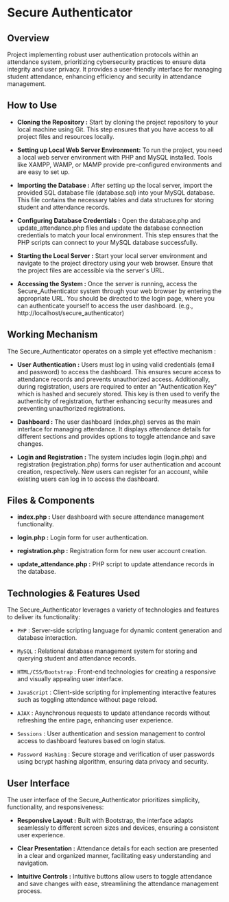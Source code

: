 # Secure Authenticator

## Overview
Project implementing robust user authentication protocols within an attendance system, prioritizing cybersecurity practices to ensure data integrity and user privacy. It provides a user-friendly interface for managing student attendance, enhancing efficiency and security in attendance management.


## How to Use
- **Cloning the Repository :** Start by cloning the project repository to your local machine using Git. This step ensures that you have access to all project files and resources locally.

- **Setting up Local Web Server Environment:** To run the project, you need a local web server environment with PHP and MySQL installed. Tools like XAMPP, WAMP, or MAMP provide pre-configured environments and are easy to set up.
  
- **Importing the Database :** After setting up the local server, import the provided SQL database file (database.sql) into your MySQL database. This file contains the necessary tables and data structures for storing student and attendance records.
  
- **Configuring Database Credentials :** Open the database.php and update_attendance.php files and update the database connection credentials to match your local environment. This step ensures that the PHP scripts can connect to your MySQL database successfully.
  
- **Starting the Local Server :** Start your local server environment and navigate to the project directory using your web browser. Ensure that the project files are accessible via the server's URL.
  
- **Accessing the System :** Once the server is running, access the Secure_Authenticator system through your web browser by entering the appropriate URL. You should be directed to the login page, where you can authenticate yourself to access the user dashboard. (e.g., http://localhost/secure_authenticator)

## Working Mechanism
The Secure_Authenticator operates on a simple yet effective mechanism :

- **User Authentication :** Users must log in using valid credentials (email and password) to access the dashboard. This ensures secure access to attendance records and prevents unauthorized access. Additionally, during registration, users are required to enter an "Authentication Key" which is hashed and securely stored. This key is then used to verify the authenticity of registration, further enhancing security measures and preventing unauthorized registrations.
  
- **Dashboard :** The user dashboard (index.php) serves as the main interface for managing attendance. It displays attendance details for different sections and provides options to toggle attendance and save changes.
  
- **Login and Registration :** The system includes login (login.php) and registration (registration.php) forms for user authentication and account creation, respectively. New users can register for an account, while existing users can log in to access the dashboard.

## Files & Components
- **index.php :** User dashboard with secure attendance management functionality.
  
- **login.php :** Login form for user authentication.
  
- **registration.php :** Registration form for new user account creation.
  
- **update_attendance.php :** PHP script to update attendance records in the database.

## Technologies & Features Used
The Secure_Authenticator leverages a variety of technologies and features to deliver its functionality:

- `PHP` : Server-side scripting language for dynamic content generation and database interaction.
  
- `MySQL` : Relational database management system for storing and querying student and attendance records.
  
- `HTML/CSS/Bootstrap` : Front-end technologies for creating a responsive and visually appealing user interface.
  
- `JavaScript` : Client-side scripting for implementing interactive features such as toggling attendance without page reload.
  
- `AJAX` : Asynchronous requests to update attendance records without refreshing the entire page, enhancing user experience.
  
- `Sessions` : User authentication and session management to control access to dashboard features based on login status.
  
- `Password Hashing` : Secure storage and verification of user passwords using bcrypt hashing algorithm, ensuring data privacy and security.

## User Interface
The user interface of the Secure_Authenticator prioritizes simplicity, functionality, and responsiveness:

- **Responsive Layout :** Built with Bootstrap, the interface adapts seamlessly to different screen sizes and devices, ensuring a consistent user experience.
  
- **Clear Presentation :** Attendance details for each section are presented in a clear and organized manner, facilitating easy understanding and navigation.
  
- **Intuitive Controls :** Intuitive buttons allow users to toggle attendance and save changes with ease, streamlining the attendance management process.
